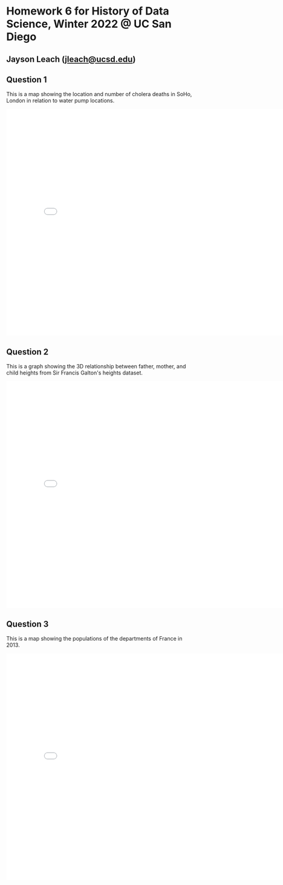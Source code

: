# Homework 6 for History of Data Science, Winter 2022 @ UC San Diego
## Jayson Leach (jleach@ucsd.edu)

## Question 1
This is a map showing the location and number of cholera deaths in SoHo, London in relation to water pump locations.
<iframe src='../snow-map.html' width=800 height=600 frameBorder=0></iframe>

## Question 2
This is a graph showing the 3D relationship between father, mother, and child heights from Sir Francis Galton's heights dataset.
<iframe src='../galton-fig.html' width=800 height=600 frameBorder=0></iframe>

## Question 3
This is a map showing the populations of the departments of France in 2013.
<iframe src='../france-fig.html' width=800 height=600 frameBorder=0></iframe>
